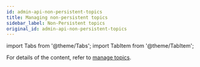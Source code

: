 ```yaml
---
id: admin-api-non-persistent-topics
title: Managing non-persistent topics
sidebar_label: Non-Persistent topics
original_id: admin-api-non-persistent-topics
---
```


import Tabs from '@theme/Tabs';
import TabItem from '@theme/TabItem';


For details of the content, refer to [manage topics](admin-api-topics).
